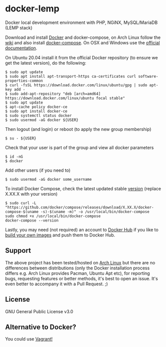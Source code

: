 # docker-lemp
Docker local development environment with PHP, NGiNX, MySQL/MariaDB (LEMP stack)

Download and install [Docker](https://www.docker.com) and docker-compose, on Arch Linux follow the [wiki](https://wiki.archlinux.org/index.php/docker) and also install [docker-compose](https://www.archlinux.org/packages/community/any/docker-compose/). On OSX and Windows use the [official documentation](https://docs.docker.com/get-started/).

On Ubuntu 20.04 install it from the official Docker repository (to ensure we get the latest version), do the following:
```
$ sudo apt update
$ sudo apt install apt-transport-https ca-certificates curl software-properties-common
$ curl -fsSL https://download.docker.com/linux/ubuntu/gpg | sudo apt-key add -
$ sudo add-apt-repository "deb [arch=amd64] https://download.docker.com/linux/ubuntu focal stable"
$ sudo apt update
$ apt-cache policy docker-ce
$ sudo apt install docker-ce
$ sudo systemctl status docker
$ sudo usermod -aG docker ${USER}
```
Then logout (and login) or reboot (to apply the new group membership)
```
$ su - ${USER}
```
Check that your user is part of the group and view all docker parameters
```
$ id -nG
$ docker
```
Add other users (if you need to)
```
$ sudo usermod -aG docker some_username
```
To install Docker Compose, check the latest updated stable [version](https://github.com/docker/compose/releases) (replace X.XX.X with your version)
```
$ sudo curl -L "https://github.com/docker/compose/releases/download/X.XX.X/docker-compose-$(uname -s)-$(uname -m)" -o /usr/local/bin/docker-compose
sudo chmod +x /usr/local/bin/docker-compose
docker-compose --version
```
Lastly, you may need (not required) an account to [Docker Hub](https://hub.docker.com) if you like to [build your own images](https://docs.docker.com/get-started/part2/) and push them to Docker Hub.

## Support
The above project has been tested/hosted on [Arch Linux](https://www.archlinux.org/) but there are no differences between distributions (only the Docker installation process differs e.g. Arch Linux provides Pacman, Ubuntu Apt etc), for reporting bugs, requesting features or better methods, it's best to open an issue. It's even better to accompany it with a Pull Request. ;)

## License
GNU General Public License v3.0

## Alternative to Docker?
You could use [Vagrant!](https://github.com/ncklinux/vagrant-ubuntu64)
